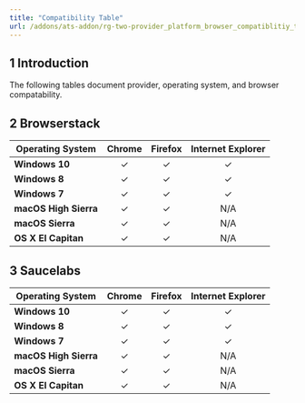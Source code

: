 ```yaml
---
title: "Compatibility Table" 
url: /addons/ats-addon/rg-two-provider_platform_browser_compatiblitiy_table/
---
```


## 1 Introduction

The following tables document provider, operating system, and browser compatability. 

## 2 Browserstack

Operating System       | Chrome   | Firefox  | Internet Explorer
---------------------  | :------: | :------: | :------------------:
**Windows 10**         | &#10003; | &#10003; | &#10003;
**Windows 8**          | &#10003; | &#10003; | &#10003;
**Windows 7**          | &#10003; | &#10003; | &#10003;
**macOS High Sierra**  | &#10003; | &#10003; | N/A
**macOS Sierra**       | &#10003; | &#10003; | N/A
**OS X El Capitan**    | &#10003; | &#10003; | N/A

## 3 Saucelabs

Operating System       | Chrome   | Firefox  | Internet Explorer
---------------------  | :------: | :------: | :------------------:
**Windows 10**         | &#10003; | &#10003; | &#10003;
**Windows 8**          | &#10003; | &#10003; | &#10003;
**Windows 7**          | &#10003; | &#10003; | &#10003;
**macOS High Sierra**  | &#10003; | &#10003; | N/A
**macOS Sierra**       | &#10003; | &#10003; | N/A
**OS X El Capitan**    | &#10003; | &#10003; | N/A
